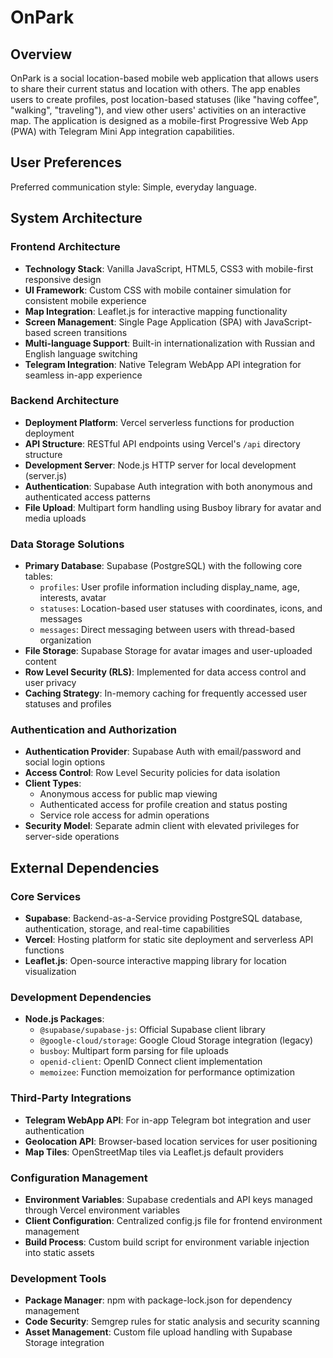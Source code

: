 # OnPark

## Overview

OnPark is a social location-based mobile web application that allows users to share their current status and location with others. The app enables users to create profiles, post location-based statuses (like "having coffee", "walking", "traveling"), and view other users' activities on an interactive map. The application is designed as a mobile-first Progressive Web App (PWA) with Telegram Mini App integration capabilities.

## User Preferences

Preferred communication style: Simple, everyday language.

## System Architecture

### Frontend Architecture
- **Technology Stack**: Vanilla JavaScript, HTML5, CSS3 with mobile-first responsive design
- **UI Framework**: Custom CSS with mobile container simulation for consistent mobile experience
- **Map Integration**: Leaflet.js for interactive mapping functionality
- **Screen Management**: Single Page Application (SPA) with JavaScript-based screen transitions
- **Multi-language Support**: Built-in internationalization with Russian and English language switching
- **Telegram Integration**: Native Telegram WebApp API integration for seamless in-app experience

### Backend Architecture
- **Deployment Platform**: Vercel serverless functions for production deployment
- **API Structure**: RESTful API endpoints using Vercel's `/api` directory structure
- **Development Server**: Node.js HTTP server for local development (server.js)
- **Authentication**: Supabase Auth integration with both anonymous and authenticated access patterns
- **File Upload**: Multipart form handling using Busboy library for avatar and media uploads

### Data Storage Solutions
- **Primary Database**: Supabase (PostgreSQL) with the following core tables:
  - `profiles`: User profile information including display_name, age, interests, avatar
  - `statuses`: Location-based user statuses with coordinates, icons, and messages  
  - `messages`: Direct messaging between users with thread-based organization
- **File Storage**: Supabase Storage for avatar images and user-uploaded content
- **Row Level Security (RLS)**: Implemented for data access control and user privacy
- **Caching Strategy**: In-memory caching for frequently accessed user statuses and profiles

### Authentication and Authorization
- **Authentication Provider**: Supabase Auth with email/password and social login options
- **Access Control**: Row Level Security policies for data isolation
- **Client Types**: 
  - Anonymous access for public map viewing
  - Authenticated access for profile creation and status posting
  - Service role access for admin operations
- **Security Model**: Separate admin client with elevated privileges for server-side operations

## External Dependencies

### Core Services
- **Supabase**: Backend-as-a-Service providing PostgreSQL database, authentication, storage, and real-time capabilities
- **Vercel**: Hosting platform for static site deployment and serverless API functions
- **Leaflet.js**: Open-source interactive mapping library for location visualization

### Development Dependencies
- **Node.js Packages**:
  - `@supabase/supabase-js`: Official Supabase client library
  - `@google-cloud/storage`: Google Cloud Storage integration (legacy)
  - `busboy`: Multipart form parsing for file uploads
  - `openid-client`: OpenID Connect client implementation
  - `memoizee`: Function memoization for performance optimization

### Third-Party Integrations
- **Telegram WebApp API**: For in-app Telegram bot integration and user authentication
- **Geolocation API**: Browser-based location services for user positioning
- **Map Tiles**: OpenStreetMap tiles via Leaflet.js default providers

### Configuration Management
- **Environment Variables**: Supabase credentials and API keys managed through Vercel environment variables
- **Client Configuration**: Centralized config.js file for frontend environment management
- **Build Process**: Custom build script for environment variable injection into static assets

### Development Tools
- **Package Manager**: npm with package-lock.json for dependency management
- **Code Security**: Semgrep rules for static analysis and security scanning
- **Asset Management**: Custom file upload handling with Supabase Storage integration